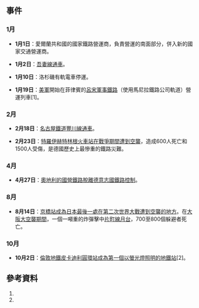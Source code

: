 ## 事件

### 1月

  - **1月1日**：愛爾蘭共和國的國家鐵路營運商，負責營運的南面部分，併入新的國家交通營運商。

  - **1月2日**：[吾妻線通車](../Page/吾妻線.md "wikilink")。

  - **1月10日**：洛杉磯有軌電車停運。

  - **1月19日**：[美軍](https://zh.wikipedia.org/wiki/美軍 "wikilink")開始在菲律賓的[呂宋軍事鐵路](../Page/呂宋.md "wikilink")（使用馬尼拉鐵路公司軌道）營運列車\[1\]。

### 2月

  - **2月18日**：[名古屋鐵道](../Page/名古屋鐵道.md "wikilink")[豐川線通車](../Page/豐川線.md "wikilink")。

  - **2月23日**：[特羅伊赫特林根火車站在戰爭期間遭到空襲](https://zh.wikipedia.org/wiki/特羅伊赫特林根 "wikilink")，造成600人死亡和1500人受傷，是德國歷史上最慘重的鐵路災難。

### 4月

  - **4月27日**：[奧地利的國營鐵路脫離](https://zh.wikipedia.org/wiki/奧地利 "wikilink")[德意志國鐵路控制](https://zh.wikipedia.org/wiki/德意志國鐵路 "wikilink")。

### 8月

  - **8月14日**：[京橋站成為日本最後一處在](https://zh.wikipedia.org/wiki/京橋站_\(大阪府\) "wikilink")[第二次世界大戰遭到空襲的地方](https://zh.wikipedia.org/wiki/第二次世界大戰 "wikilink")。在[大阪大空襲期間](https://zh.wikipedia.org/wiki/大阪大空襲 "wikilink")，一個一噸重的炸彈擊中[片町線月台](https://zh.wikipedia.org/wiki/片町線 "wikilink")，700至800個躲避者死亡。

### 10月

  - **10月2日**：[倫敦地鐵](https://zh.wikipedia.org/wiki/倫敦地鐵 "wikilink")[皮卡迪利圓環站成為第一個以](../Page/皮卡迪利圓環站.md "wikilink")[螢光燈照明的地鐵站](../Page/螢光燈.md "wikilink")\[2\]。

## 參考資料

1.
2.